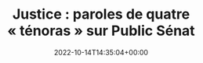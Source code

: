 ---
title: "Justice : paroles de quatre « ténoras » sur Public Sénat"
date: 2022-10-14T14:35:04+00:00
concerned:
  - sophie-rey-gascon
press:
  title: France Info
  url: https://www.francetvinfo.fr/replay-radio/info-medias/justice-paroles-de-quatre-tenoras-sur-public-senat_5388697.html
---
